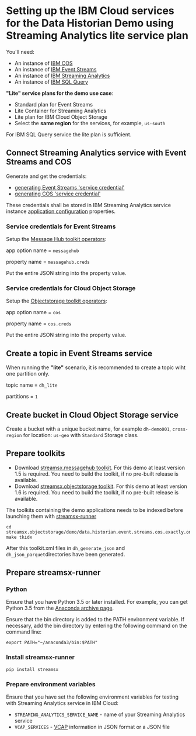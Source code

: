 # Setting up the IBM Cloud services for the Data Historian Demo using Streaming Analytics lite service plan

You'll need:
  * An instance of [IBM COS](https://console.bluemix.net/docs/services/cloud-object-storage/getting-started.html)
  * An instance of [IBM Event Streams](https://console.bluemix.net/docs/services/EventStreams/index.html#getting_started)
  * An instance of [IBM Streaming Analytics](https://console.bluemix.net/docs/services/StreamingAnalytics/index.html#gettingstarted)
  * An instance of [IBM SQL Query](https://console.bluemix.net/docs/services/sql-query/getting-started.html#getting-started-tutorial)

**"Lite" service plans for the demo use case**:
* Standard plan for Event Streams
* Lite Container for Streaming Analytics
* Lite plan for IBM Cloud Object Storage
* Select the **same region** for the services, for example, `us-south` 

For IBM SQL Query service the lite plan is sufficient.

## Connect Streaming Analytics service with Event Streams and COS

Generate and get the credentials:
  * [generating Event Streams 'service credential'](https://console.bluemix.net/docs/services/MessageHub/messagehub127.html#connecting)
  * [generating COS 'service credential'](https://console.bluemix.net/docs/services/cloud-object-storage/iam/service-credentials.html)

These credentials shall be stored in IBM Streaming Analytics service instance [application configuration](https://www.ibm.com/support/knowledgecenter/en/SSCRJU_4.3.0/com.ibm.streams.dev.doc/doc/creating-secure-app-configs-dev.html)
 properties.

### Service credentials for Event Streams

Setup the [Message Hub toolkit operators](https://ibmstreams.github.io/streamsx.messagehub/doc/spldoc/html/tk$com.ibm.streamsx.messagehub/ns$com.ibm.streamsx.messagehub$1.html):

app option name = `messagehub`

property name = `messagehub.creds`

Put the entire JSON string into the property value.

### Service credentials for Cloud Object Storage

Setup the [Objectstorage toolkit operators](https://ibmstreams.github.io/streamsx.objectstorage/doc/spldoc/html/tk$com.ibm.streamsx.objectstorage/tk$com.ibm.streamsx.objectstorage$1.html):

app option name = `cos`

property name = `cos.creds`

Put the entire JSON string into the property value.


## Create a topic in Event Streams service

When running the **"lite"** scenario, it is recommended to create a topic wiht one partition only.

topic name = `dh_lite`

partitions = `1`


## Create bucket in Cloud Object Storage service

Create a bucket with a unique bucket name, for example `dh-demo001`, `cross-region` for location: `us-geo` with `Standard` Storage class.

## Prepare toolkits

* Download [streamsx.messagehub toolkit](https://github.com/IBMStreams/streamsx.messagehub). For this demo at least version 1.5 is required. You need to build the toolkit, if no pre-built release is available.
* Download [streamsx.objectstorage toolkit](https://github.com/IBMStreams/streamsx.objectstorage). For this demo at least version 1.6 is required. You need to build the toolkit, if no pre-built release is available.


The toolkits containing the demo applications needs to be indexed before launching them with [streamsx-runner](http://ibmstreams.github.io/streamsx.topology/doc/pythondoc/scripts/runner.html) 

    cd streamsx.objectstorage/demo/data.historian.event.streams.cos.exactly.once.semantics.demo
    make tkidx

After this toolkit.xml files in `dh_generate_json` and `dh_json_parquet`directories have been generated.

## Prepare streamsx-runner

### Python

Ensure that you have Python 3.5 or later installed. For example, you can get Python 3.5 from the [Anaconda archive page](https://repo.continuum.io/archive/index.html).

Ensure that the bin directory is added to the PATH environment variable. If necessary, add the bin directory by entering the following command on the command line:

    export PATH="~/anaconda3/bin:$PATH"

### Install streamsx-runner

    pip install streamsx

### Prepare environment variables

Ensure that you have set the following environment variables for testing with Streaming Analytics service in IBM Cloud:

* `STREAMING_ANALYTICS_SERVICE_NAME` - name of your Streaming Analytics service
* `VCAP_SERVICES` - [VCAP](https://console.bluemix.net/docs/services/StreamingAnalytics/service_plans.html#v2_vcap_services) information in JSON format or a JSON file




